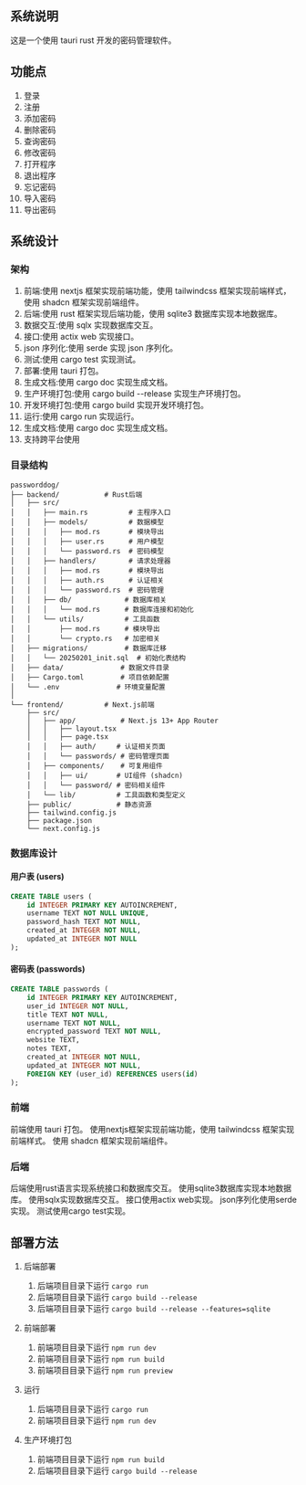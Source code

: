 ## 系统说明

这是一个使用 tauri rust 开发的密码管理软件。


## 功能点

1. 登录
2. 注册
3. 添加密码
4. 删除密码
5. 查询密码
6. 修改密码
7. 打开程序
8. 退出程序
9. 忘记密码
10. 导入密码
11. 导出密码



## 系统设计

### 架构

1. 前端:使用 nextjs 框架实现前端功能，使用 tailwindcss 框架实现前端样式，使用 shadcn 框架实现前端组件。
2. 后端:使用 rust 框架实现后端功能，使用 sqlite3 数据库实现本地数据库。
3. 数据交互:使用 sqlx 实现数据库交互。
4. 接口:使用 actix web 实现接口。
5. json 序列化:使用 serde 实现 json 序列化。
6. 测试:使用 cargo test 实现测试。
7. 部署:使用 tauri 打包。
8. 生成文档:使用 cargo doc 实现生成文档。
9. 生产环境打包:使用 cargo build --release 实现生产环境打包。
10. 开发环境打包:使用 cargo build 实现开发环境打包。
11. 运行:使用 cargo run 实现运行。
12. 生成文档:使用 cargo doc 实现生成文档。
13. 支持跨平台使用

### 目录结构

```text
passworddog/
├── backend/           # Rust后端
│   ├── src/
│   │   ├── main.rs          # 主程序入口
│   │   ├── models/          # 数据模型
│   │   │   ├── mod.rs       # 模块导出
│   │   │   ├── user.rs      # 用户模型
│   │   │   └── password.rs  # 密码模型
│   │   ├── handlers/        # 请求处理器
│   │   │   ├── mod.rs       # 模块导出
│   │   │   ├── auth.rs      # 认证相关
│   │   │   └── password.rs  # 密码管理
│   │   ├── db/             # 数据库相关
│   │   │   └── mod.rs      # 数据库连接和初始化
│   │   └── utils/          # 工具函数
│   │       ├── mod.rs      # 模块导出
│   │       └── crypto.rs   # 加密相关
│   ├── migrations/         # 数据库迁移
│   │   └── 20250201_init.sql  # 初始化表结构
│   ├── data/              # 数据文件目录
│   ├── Cargo.toml         # 项目依赖配置
│   └── .env              # 环境变量配置
│
└── frontend/          # Next.js前端
    ├── src/
    │   ├── app/           # Next.js 13+ App Router
    │   │   ├── layout.tsx
    │   │   ├── page.tsx
    │   │   ├── auth/     # 认证相关页面
    │   │   └── passwords/ # 密码管理页面
    │   ├── components/    # 可复用组件
    │   │   ├── ui/       # UI组件 (shadcn)
    │   │   └── password/ # 密码相关组件
    │   └── lib/          # 工具函数和类型定义
    ├── public/           # 静态资源
    ├── tailwind.config.js
    ├── package.json
    └── next.config.js
```

### 数据库设计

#### 用户表 (users)
```sql
CREATE TABLE users (
    id INTEGER PRIMARY KEY AUTOINCREMENT,
    username TEXT NOT NULL UNIQUE,
    password_hash TEXT NOT NULL,
    created_at INTEGER NOT NULL,
    updated_at INTEGER NOT NULL
);
```

#### 密码表 (passwords)
```sql
CREATE TABLE passwords (
    id INTEGER PRIMARY KEY AUTOINCREMENT,
    user_id INTEGER NOT NULL,
    title TEXT NOT NULL,
    username TEXT NOT NULL,
    encrypted_password TEXT NOT NULL,
    website TEXT,
    notes TEXT,
    created_at INTEGER NOT NULL,
    updated_at INTEGER NOT NULL,
    FOREIGN KEY (user_id) REFERENCES users(id)
);
```

### 前端

前端使用 tauri 打包。
使用nextjs框架实现前端功能，使用 tailwindcss 框架实现前端样式。
使用 shadcn 框架实现前端组件。


### 后端

后端使用rust语言实现系统接口和数据库交互。
使用sqlite3数据库实现本地数据库。
使用sqlx实现数据库交互。
接口使用actix web实现。
json序列化使用serde实现。
测试使用cargo test实现。


## 部署方法
1. 后端部署
   1. 后端项目目录下运行 `cargo run`
   2. 后端项目目录下运行 `cargo build --release`
   3. 后端项目目录下运行 `cargo build --release --features=sqlite`

2. 前端部署
   1. 前端项目目录下运行 `npm run dev`
   2. 前端项目目录下运行 `npm run build`
   3. 前端项目目录下运行 `npm run preview`

3. 运行
   1. 后端项目目录下运行 `cargo run`
   2. 前端项目目录下运行 `npm run dev`
   
4. 生产环境打包
   1. 前端项目目录下运行 `npm run build`
   2. 后端项目目录下运行 `cargo build --release`
